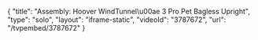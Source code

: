 {
    "title": "Assembly: Hoover WindTunnel\u00ae 3 Pro Pet Bagless Upright",
    "type": "solo",
    "layout": "iframe-static",
    "videoId": "3787672",
    "url": "\/tvpembed\/3787672"
}
